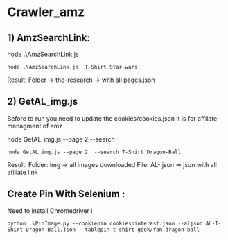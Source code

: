 # Crawler_amz


## 1)  AmzSearchLink:
node .\AmzSearchLink.js <the research>
```
node .\AmzSearchLink.js  T-Shirt Star-wars
```
Result:
Folder -> the-research -> with all pages.json

## 2) GetAL_img.js
Before to run you need to update the cookies/cookies.json
it is for affilate managment of amz

node GetAL_img.js --page 2  --search <Search>
```
node GetAL_img.js --page 2  --search T-Shirt Dragon-Ball
```
Result:
Folder: img -> all images downloaded
File: AL-<the research>.json => json with all afiliate link 

## Create Pin With Selenium :

Need to install Chromedriver i
```
python .\PinImage.py --cookiepin cookiespinterest.json --aljson AL-T-Shirt-Dragon-Ball.json --tablepin t-shirt-geek/fan-dragon-ball
```
